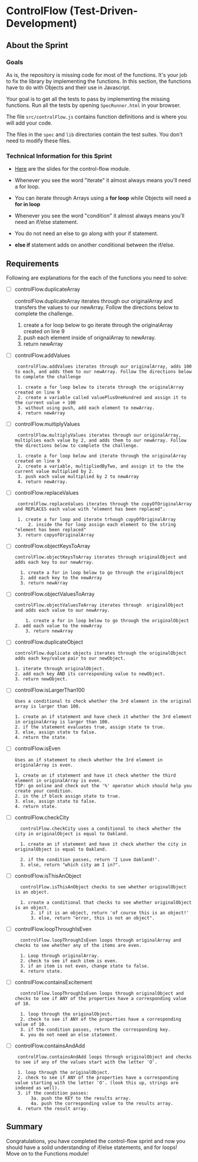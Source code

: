 # ControlFlow (Test-Driven-Development)

## About the Sprint

### Goals

As is, the repository is missing code for most of the functions. It's your job to fix the library by implementing the functions. In this section, the functions have to do with Objects and their use in Javascript.

Your goal is to get all the tests to pass by implementing the missing functions. Run all the tests by opening `SpecRunner.html` in your browser.

The file `src/controlFlow.js` contains function definitions and is where you will add your code.

The files in the `spec` and `lib` directories contain the test suites. You don't need to modify these files.


### Technical Information for this Sprint

* [Here](http://slides.com/telegraphprep/telegraphprepweek1#/4) are the slides for the control-flow module.

* Whenever you see the word "iterate" it almost always means you'll need a for loop.

* You can iterate through Arrays using a **for loop** while Objects will need a **for in loop**

* Whenever you see the word "condition" it almost always means you'll need an if/else statement.

* You do not need an else to go along with your if statement.

* **else if** statement adds on another conditional between the if/else.

## Requirements

Following are explanations for the each of the functions you need to solve:

* [ ] controlFlow.duplicateArray

  	controlFlow.duplicateArray iterates through our originalArray and transfers the values to our newArray. Follow the directions below to complete the challenge.

    1. create a for loop below to go iterate through the originalArray created on line 9
    2. push each element inside of orignalArray to newArray.
    3. return newArray

* [ ] controlFlow.addValues

	   controlFlow.addValues iterates through our originalArray, adds 100 to each, and adds them to our newArray. Follow the directions below to complete the challenge

       1. create a for loop below to iterate through the originalArray created on line 9
       2. create a variable called valuePlusOneHundred and assign it to the current value + 100 
       3. without using push, add each element to newArray.
       4. return newArray

* [ ] controlFlow.multiplyValues

	   controlFlow.multiplyValues iterates through our originalArray, multiplies each value by 2, and adds them to our newArray. Follow the directions below to complete the challenge.

       1. create a for loop below and iterate through the originalArray created on line 9
       2. create a variable, multipliedByTwo, and assign it to the the current value multiplied by 2. 
       3. push each value multiplied by 2 to newArray
       4. return newArray.

* [ ] controlFlow.replaceValues

	   controlFlow.replaceValues iterates through the copyOfOriginalArray and REPLACES each value with "element has been replaced".

	   1. create a for loop and iterate trhough copyOfOriginalArray
       	   2. inside the for loop assign each element to the string "element has been replaced"
  	   3. return copyofOriginalArray

* [ ] controlFlow.objectKeysToArray

      controlFlow.objectKeysToArray iterates through originalObject and adds each key to our newArray.

      	1. create a for in loop below to go through the originalObject
      	2. add each key to the newArray
      	3. return newArray

* [ ] controlFlow.objectValuesToArray

      controlFlow.objectValuesToArray iterates through  originalObject and adds each value to our newArray.

          1. create a for in loop below to go through the originalObject
  	  2. add each value to the newArray
          3. return newArray

* [ ] controlFlow.duplicateObject

  	  controlFlow.duplicate objects iterates through the originalObject adds each key/value pair to our newObject.

  	  1. iterate through originalObject.
  	  2. add each key AND its corresponding value to newObject.
      3. return newObject.

* [ ] controlFlow.isLargerThan100
	  
	  Uses a conditional to check whether the 3rd element in the original array is larger than 100.

	  1. create an if statement and have check it whether the 3rd element in originalArray is larger than 100.
      2. if the statement evaluates true, assign state to true.
      3. else, assign state to false.
      4. return the state.

* [ ] controlFlow.isEven 
	  
	  Uses an if statement to check whether the 3rd element in originalArray is even.

      1. create an if statement and have it check whether the third element in originalArray is even.
      TIP: go online and check out the '%' operator which should help you create your condition.
  	  2. in the if block assign state to true.
  	  3. else, assign state to false.
  	  4. return state.

* [ ] controlFlow.checkCity

	    controlFlow.checkCity uses a conditional to check whether the city in originalObject is equal to Oakland.

		1. create an if statement and have it check whether the city in originalObject is equal to Oakland.

	    2. if the condition passes, return 'I Love Oakland!'.
    	3. else, return "which city am I in?".


* [ ] controlFlow.isThisAnObject
		
		controlFlow.isThisAnObject checks to see whether originalObject is an object.

		1. create a conditional that checks to see whether originalObject is an object.
        	2. if it is an object, return 'of course this is an object!'
        	3. else, return "error, this is not an object".


* [ ] controlFlow.loopThroughIsEven 
	
		controlFlow.loopThroughIsEven loops through originalArray and checks to see whether any of the items are even.

		1. Loop through originalArray.
  		2. check to see if each item is even.
  		3. if an item is not even, change state to false.
  		4. return state.

* [ ] controlFlow.containsExcitement 
	
		controlFlow.loopThroughIsEven loops through originalObject and checks to see if ANY of the properties have a corresponding value of 10.

		1. loop through the originalObject.
  		2. check to see if ANY of the properties have a corresponding value of 10.
  		3. if the condition passes, return the corresponding key.
		4. you do not need an else statement.

* [ ] controlFlow.containsAndAdd
	
	   controlFlow.containsAndAdd loops through originalObject and checks to see if any of the values start with the letter 'O'.

	   1. loop through the originalObject.
 	   2. check to see if ANY of the properties have a corresponding value starting with the letter 'O'. (look this up, strings are indexed as well).
	   3. if the condition passes: 
      	  	3a. push the KEY to the results array.
      		4a. push the corresponding value to the results array.
 	   4. return the result array.



## Summary

Congratulations, you have completed the control-flow sprint and now you should have a solid understanding of if/else statements, and for loops! Move on to the Functions module!


